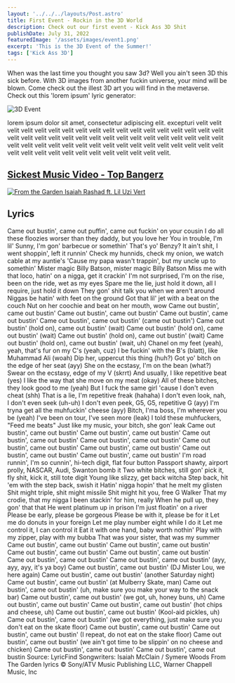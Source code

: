 ```yaml
---
layout: '../../../layouts/Post.astro'
title: First Event - Rockin in the 3D World 
description: Check out our first event - Kick Ass 3D Shit
publishDate: July 31, 2022
featuredImage: '/assets/images/event1.png'
excerpt: 'This is the 3D Event of the Summer!'
tags: ['Kick Ass 3D']
---
```


When was the last time you thought you saw 3d? Well you ain't seen 3D this sick before. With 3D images from another fuckin universe, your mind will be blown. Come check out the illest 3D art you will find in the metaverse. Check out this 'lorem ipsum' lyric generator:

![3D Event](../../../../public/assets/images/3dheady.gif)

lorem ipsum dolor sit amet, consectetur adipiscing elit. excepturi  velit velit velit velit velit velit velit velit velit velit velit velit velit velit velit velit velit velit velit velit velit velit velit velit velit velit velit velit velit velit velit velit velit velit velit velit velit velit velit velit velit           velit velit velit velit velit velit velit velit velit velit velit velit velit velit velit velit velit velit velit velit velit.

## [Sickest Music Video - Top Bangerz](https://www.youtube.com/watch?v=OG8LjpKAXt8)

[![From the Garden Isaiah Rashad ft. Lil Uzi Vert](https://img.youtube.com/vi/OG8LjpKAXt8/0.jpg)](https://www.youtube.com/watch?v=OG8LjpKAXt8)

## Lyrics
Came out bustin', came out puffin', came out fuckin' on your cousin
I do all these floozies worser than they daddy, but you love her
You in trouble, I'm lil' Sunny, I'm gon' barbecue or somethin'
That's yo' Benzy? It ain't shit, I went shoppin', left it runnin'
Check my hunnids, check my onion, we watch cable at my auntie's
'Cause my papa wasn't trappin', but my uncle up to somethin'
Mister magic Billy Batson, mister magic Billy Batson
Miss me with that loco, hatin' on a nigga, get it crackin'
I'm not surprised, I'm on the rise, been on the ride, wet as my eyes
Spare me the lie, just hold it down, all I require, just hold it down
They gon' shit talk you when we aren't around
Niggas be hatin' with feet on the ground
Got that lil' jet with a beat on the couch
Nut on her coochie and beat on her mouth, wow
Came out bustin', came out bustin'
Came out bustin', came out bustin'
Came out bustin', came out bustin'
Came out bustin', came out bustin' (came out bustin')
Came out bustin' (hold on), came out bustin' (wait)
Came out bustin' (hold on), came out bustin' (wait)
Came out bustin' (hold on), came out bustin' (wait)
Came out bustin' (hold on), came out bustin' (wait, uh)
Chanel on my feet (yeah), yeah, that's fur on my C's (yeah, cuz)
I be fuckin' with the B's (blatt), like Muhammad Ali (woah)
Dip her, uppercut this thing (huh?)
Got yo' bitch on the edge of her seat (ayy)
She on the ecstasy, I'm on the bean (what?)
Swear on the ecstasy, edge of my V (skrrt)
And usually, I like repetitive beat (yes)
I like the way that she move on my meat (okay)
All of these bitches, they look good to me (yeah)
But I fuck the same girl 'cause I don't even cheat (shh)
That is a lie, I'm repetitive freak (hahaha)
I don't even look, nah, I don't even seek (uh-uh)
I don't even peek, G5, G5, repetitive G (ayy)
I'm tryna get all the muhfuckin' cheese (ayy)
Bitch, I'ma boss, I'm wherever you be (yeah)
I've been on tour, I've seen more (leak)
I told these muhfuckers, "Feed me beats"
Just like my music, your bitch, she gon' leak
Came out bustin', came out bustin'
Came out bustin', came out bustin'
Came out bustin', came out bustin'
Came out bustin', came out bustin'
Came out bustin', came out bustin'
Came out bustin', came out bustin'
Came out bustin', came out bustin'
Came out bustin', came out bustin'
I'm road runnin', I'm so cunnin', hi-tech digit, flat four button
Passport shawty, airport prolly, NASCAR, Audi, Swanton bomb it
Two white bitches, still gon' pick it, fly shit, kick it, still tote digit
Young like slizzy, get back witcha
Step back, hit 'em with the step back, swish it
Hatin' nigga hopin' that he melt my glisten
Shit might triple, shit might missile
Shit might hit you, free G Walker
That my crodie, that my nigga
I been stackin' for him, really
When he pull up, they gon' that that
He went platinum up in prison
I'm just floatin' on a river
Please be early, please be gorgeous
Please be with it, please be for it
Let me do donuts in your foreign
Let me play number eight while I do it
Let me control it, I can control it
Eat it with one hand, baby worth nothin'
Play with my zipper, play with my bubba
That was your sister, that was my summer
Came out bustin', came out bustin'
Came out bustin', came out bustin'
Came out bustin', came out bustin'
Came out bustin', came out bustin'
Came out bustin', came out bustin'
Came out bustin', came out bustin' (ayy, ayy, ayy, it's ya boy)
Came out bustin', came out bustin' (DJ Mister Lou, we here again)
Came out bustin', came out bustin' (another Saturday night)
Came out bustin', came out bustin' (at Mulberry Skate, man)
Came out bustin', came out bustin' (uh, make sure you make your way to the snack bar)
Came out bustin', came out bustin' (we got, uh, honey buns, uh)
Came out bustin', came out bustin'
Came out bustin', came out bustin' (hot chips and cheese, uh)
Came out bustin', came out bustin' (Kool-aid pickles, uh)
Came out bustin', came out bustin' (we got everything, just make sure you don't eat on the skate floor)
Came out bustin', came out bustin'
Came out bustin', came out bustin' (I repeat, do not eat on the stake floor)
Came out bustin', came out bustin' (we ain't got time to be slippin' on no cheese and chicken)
Came out bustin', came out bustin'
Came out bustin', came out bustin
Source: LyricFind
Songwriters: Isaiah McClain / Symere Woods
From The Garden lyrics © Sony/ATV Music Publishing LLC, Warner Chappell Music, Inc